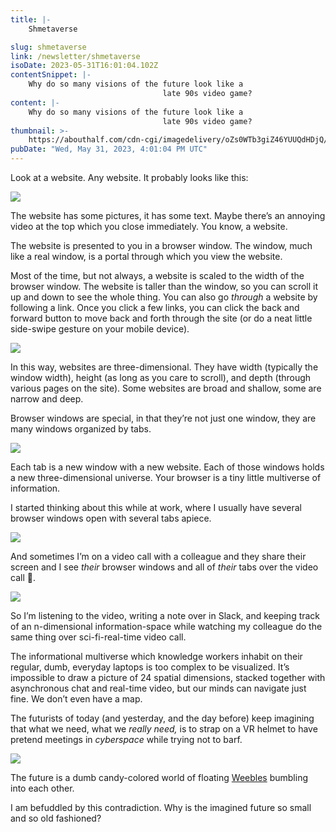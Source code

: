 ```yaml
---
title: |-
    Shmetaverse

slug: shmetaverse
link: /newsletter/shmetaverse
isoDate: 2023-05-31T16:01:04.102Z
contentSnippet: |-
    Why do so many visions of the future look like a
                                  late 90s video game?
content: |-
    Why do so many visions of the future look like a
                                  late 90s video game?
thumbnail: >-
    https://abouthalf.com/cdn-cgi/imagedelivery/oZs0WTb3giZ46YUUQdHDjQ/ebe55446-d16f-413b-d203-1841b468da00/width=1200,format=auto
pubDate: "Wed, May 31, 2023, 4:01:04 PM UTC"
---
```


Look at a website. Any website. It probably looks like this:

![](https://abouthalf.com/cdn-cgi/imagedelivery/oZs0WTb3giZ46YUUQdHDjQ/d9d2c15c-4ba9-429e-2da4-e85f9fcd9300/width=1200,format=auto)

The website has some pictures, it has some text. Maybe there’s an annoying video at the top which you close immediately. You know, a website.

The website is presented to you in a browser window. The window, much like a real window, is a portal through which you view the website.

Most of the time, but not always, a website is scaled to the width of the browser window. The website is taller than the window, so you can scroll it up and down to see the whole thing. You can also go _through_ a website by following a link. Once you click a few links, you can click the back and forward button to move back and forth through the site (or do a neat little side-swipe gesture on your mobile device).

![](https://abouthalf.com/cdn-cgi/imagedelivery/oZs0WTb3giZ46YUUQdHDjQ/cd86935e-35d8-447c-328f-c2318bf90a00/width=1200,format=auto)

In this way, websites are three-dimensional. They have width (typically the window width), height (as long as you care to scroll), and depth (through various pages on the site). Some websites are broad and shallow, some are narrow and deep.

Browser windows are special, in that they’re not just one window, they are many windows organized by tabs.

![](https://abouthalf.com/cdn-cgi/imagedelivery/oZs0WTb3giZ46YUUQdHDjQ/fce91e6c-854e-45d5-4877-e742cd9f6300/width=1200,format=auto)

Each tab is a new window with a new website. Each of those windows holds a new three-dimensional universe. Your browser is a tiny little multiverse of information.

I started thinking about this while at work, where I usually have several browser windows open with several tabs apiece.

![](https://abouthalf.com/cdn-cgi/imagedelivery/oZs0WTb3giZ46YUUQdHDjQ/04c680a5-b4a5-4bf4-1e98-df470a5f7b00/width=1200,format=auto)

And sometimes I’m on a video call with a colleague and they share their screen and I see _their_ browser windows and all of _their_ tabs over the video call 🤯.

![](https://abouthalf.com/cdn-cgi/imagedelivery/oZs0WTb3giZ46YUUQdHDjQ/76cbffb4-2dc8-4659-c1bf-b74e59c84400/width=1200,format=auto)

So I’m listening to the video, writing a note over in Slack, and keeping track of an n-dimensional information-space while watching my colleague do the same thing over sci-fi-real-time video call.

The informational multiverse which knowledge workers inhabit on their regular, dumb, everyday laptops is too complex to be visualized. It’s impossible to draw a picture of 24 spatial dimensions, stacked together with asynchronous chat and real-time video, but our minds can navigate just fine. We don’t even have a map.

The futurists of today (and yesterday, and the day before) keep imagining that what we need, what we _really need,_ is to strap on a VR helmet to have pretend meetings in _cyberspace_ while trying not to barf.

![](https://abouthalf.com/cdn-cgi/imagedelivery/oZs0WTb3giZ46YUUQdHDjQ/d09ceef8-6c8e-44c3-99ff-230bfca33f00/width=1200,format=auto)

The future is a dumb candy-colored world of floating [Weebles](https://en.wikipedia.org/wiki/Weeble) bumbling into each other.

I am befuddled by this contradiction. Why is the imagined future so small and so old fashioned?
